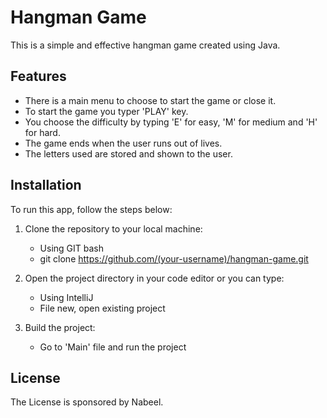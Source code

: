 # Hangman Game

This is a simple and effective hangman game created using Java.

## Features

- There is a main menu to choose to start the game or close it.
- To start the game you typer 'PLAY' key.
- You choose the difficulty by typing 'E' for easy, 'M' for medium and 'H' for hard.
- The game ends when the user runs out of lives.
- The letters used are stored and shown to the user.

## Installation

To run this app, follow the steps below:

1. Clone the repository to your local machine:

    -   Using GIT bash
      - git clone https://github.com/(your-username)/hangman-game.git

2. Open the project directory in your code editor or you can type:

    -   Using IntelliJ
      - File new, open existing project

3. Build the project:
    -  Go to 'Main' file and run the project

## License

 The License is sponsored by Nabeel.
